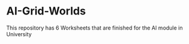 # AI-Grid-Worlds
This repository has 6 Worksheets that are finished for the AI module in University
